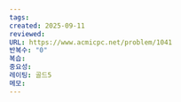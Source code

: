 ```yaml
---
tags:
created: 2025-09-11
reviewed:
URL: https://www.acmicpc.net/problem/1041
반복수: "0"
복습:
중요성:
레이팅: 골드5
메모:
---
```

